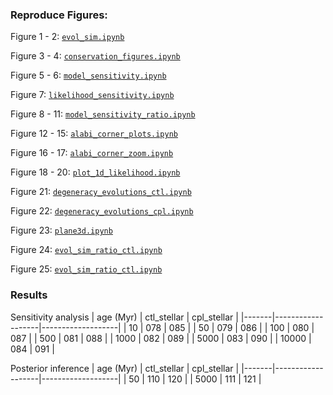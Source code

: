 ### Reproduce Figures:

Figure 1 - 2: [`evol_sim.ipynb`](https://github.com/jbirky/tidal_inference/blob/main/notebooks/evol_sim.ipynb)

Figure 3 - 4: [`conservation_figures.ipynb`](https://github.com/jbirky/tidal_inference/blob/main/notebooks/conservation_figures.ipynb)

Figure 5 - 6: [`model_sensitivity.ipynb`](https://github.com/jbirky/tidal_inference/blob/main/notebooks/model_sensitivity.ipynb)

Figure 7: [`likelihood_sensitivity.ipynb`](https://github.com/jbirky/tidal_inference/blob/main/notebooks/likelihood_sensitivity.ipynb)

Figure 8 - 11: [`model_sensitivity_ratio.ipynb`](https://github.com/jbirky/tidal_inference/blob/main/notebooks/model_sensitivity_ratio.ipynb)

Figure 12 - 15: [`alabi_corner_plots.ipynb`](https://github.com/jbirky/tidal_inference/blob/main/notebooks/alabi_corner_plots.ipynb)

Figure 16 - 17: [`alabi_corner_zoom.ipynb`](https://github.com/jbirky/tidal_inference/blob/main/notebooks/alabi_corner_zoom.ipynb)

Figure 18 - 20: [`plot_1d_likelihood.ipynb`](https://github.com/jbirky/tidal_inference/blob/main/notebooks/plot_1d_likelihood.ipynb)

Figure 21: [`degeneracy_evolutions_ctl.ipynb`](https://github.com/jbirky/tidal_inference/blob/main/notebooks/degeneracy_evolutions_ctl.ipynb)

Figure 22: [`degeneracy_evolutions_cpl.ipynb`](https://github.com/jbirky/tidal_inference/blob/main/notebooks/degeneracy_evolutions_cpl.ipynb)

Figure 23: [`plane3d.ipynb`](https://github.com/jbirky/tidal_inference/blob/main/notebooks/plane3d.ipynb)

Figure 24: [`evol_sim_ratio_ctl.ipynb`](https://github.com/jbirky/tidal_inference/blob/main/notebooks/evol_sim_ratio_ctl.ipynb)

Figure 25: [`evol_sim_ratio_ctl.ipynb`](https://github.com/jbirky/tidal_inference/blob/main/notebooks/evol_sim_ratio_ctl_stellar.ipynb)

### Results

Sensitivity analysis
| age (Myr) | ctl_stellar | cpl_stellar |
|-------|-------------------|-------------------|
| 10     | 078               | 085               |
| 50     | 079               | 086               |
| 100     | 080               | 087               |
| 500     | 081               | 088               |
| 1000     | 082               | 089               |
| 5000     | 083               | 090               |
| 10000     | 084               | 091               |

Posterior inference 
| age (Myr) | ctl_stellar | cpl_stellar |
|-------|-------------------|-------------------|
| 50    | 110               | 120               |
| 5000     | 111               | 121               |